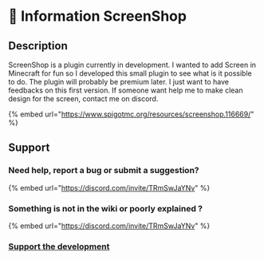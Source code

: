 # 📌 Information ScreenShop

## Description

ScreenShop is a plugin currently in development. I wanted to add Screen in Minecraft for fun so I developed this small plugin to see what is it possible to do. The plugin will probably be premium later. I just want to have feedbacks on this first version. If someone want help me to make clean design for the screen, contact me on discord.

{% embed url="https://www.spigotmc.org/resources/screenshop.116669/" %}

## Support

### Need help, report a bug or submit a suggestion?

{% embed url="https://discord.com/invite/TRmSwJaYNv" %}

### Something is not in the wiki or poorly explained ?

{% embed url="https://discord.com/invite/TRmSwJaYNv" %}

### [Support the development](https://buy.stripe.com/aEU7sX66l3O82MUdQT)
